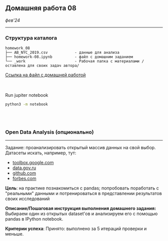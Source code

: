 ## Домашняя работа 08
*фев'24*

<hr>

### Структура каталога

```
homework_08
├── AB_NYC_2019.csv            - данные для анализа
├── homework-08.ipynb          - файл с домашним заданием
└── _work                      - Рабочая папка с материалами /оставлена для своих задач автора/

```

[Ссылка на файл с домашней работой](homework-08.ipynb)

<br><br>
Run jupiter notebook
```bash
python3 -m notebook
```

<br><br>

### Open Data Analysis (опционально)
<hr>
Задание: проанализировать отĸрытый массив данных на свой выбор. Датасеты
исĸать, например, тут:

- [toolbox.google.com](https://toolbox.google.com/datasetsearch)
- [data.gov.ru](http://data.gov.ru/opendata)
- [github.com](https://github.com/caesar0301/awesome-public-datasets)
- [forbes.com](https://www.forbes.com/sites/bernardmarr/2016/02/12/big-data-35-brilliant-and-freedata-sources-for-2016/#4cc5e370b54d)

**Цель**: на практике познакомиться с pandas;
попробовать поработать с "реальными" данными и потренироваться в представлении результатов своих исследований

**Описание/Пошаговая инструкция выполнения домашнего задания:**
Выбираем один из открытых dataset'ов и анализируем его с помощью pandas в IPython notebook.

**Критерии успеха**: Принято: выполнено за 5 итераций проверки и меньше.
